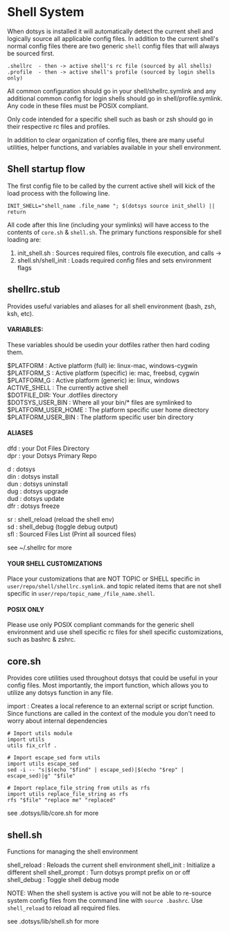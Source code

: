 Shell System
============

When dotsys is installed it will automatically detect the current shell and logically
source all applicable config files.  In addition to the current shell's normal config
files there are two generic `shell` config files that will always be sourced first.

    .shellrc  - then -> active shell's rc file (sourced by all shells)
    .profile  - then -> active shell's profile (sourced by login shells only)

All common configuration should go in your shell/shellrc.symlink and any additional common
config for login shells should  go in shell/profile.symlink. Any code in these files must
be POSIX compliant.

Only code intended for a specific shell such as bash or zsh should go in their respective
rc files and profiles.

In addition to clear organization of config files, there are many useful utilities, helper
functions, and variables available in your shell environment.

Shell startup flow
------------------

The first config file to be called by the current active shell will kick of the load process
with the following line.

    INIT_SHELL="shell_name .file_name "; $(dotsys source init_shell) || return

All code after this line (including your symlinks) will have access to the contents of `core.sh`
& `shell.sh`.  The primary functions responsible for shell loading are:

1) init_shell.sh        : Sources required files, controls file execution, and calls ->
2) shell.sh/shell_init  : Loads required config files and sets environment flags

shellrc.stub
------------
  
Provides useful variables and aliases for all shell environment (bash, zsh, ksh, etc).

#### VARIABLES: 

These variables should be usedin your dotfiles rather then hard coding them. 

$PLATFORM : Active platform (full) ie: linux-mac, windows-cygwin<BR>
$PLATFORM_S : Active platform (specific) ie: mac, freebsd, cygwin<BR>
$PLATFORM_G : Active platform (generic) ie: linux, windows<BR>
ACTIVE_SHELL : The currently active shell<BR>
$DOTFILE_DIR: Your .dotfiles directory<BR>
$DOTSYS_USER_BIN : Where all your bin/* files are symlinked to<BR>
$PLATFORM_USER_HOME : The platform specific user home directory<BR>
$PLATFORM_USER_BIN : The platform specific user bin directory<BR>

#### ALIASES

dfd : your Dot Files Directory <br>
dpr : your Dotsys Primary Repo <br>

d : dotsys<br>
din : dotsys install<br>
dun : dotsys uninstall<br>
dug : dotsys upgrade<br>
dud : dotsys update<br>
dfr : dotsys freeze<br>

sr : shell_reload (reload the shell env)<br>
sd : shell_debug (toggle debug output)<br>
sfl : Sourced Files List (Print all sourced files)<br>


see ~/.shellrc for more

#### YOUR SHELL CUSTOMIZATIONS

Place your customizations that are NOT TOPIC or SHELL specific in `user/repo/shell/shellrc.symlink`.
and topic related items that are not shell specific in `user/repo/topic_name_/file_name.shell`.

#### POSIX ONLY

Please use only POSIX compliant commands for the generic shell environment and use
shell specific rc files for shell specific customizations, such as bashrc & zshrc.

core.sh
-------

Provides core utilities used throughout dotsys that could be useful in your config files. Most
importantly, the import function, which allows you to utilize any dotsys function in any file.

import : Creates a local reference to an external script or script function.  Since functions are
called in the context of the module you don't need to worry about internal dependencies

    # Import utils module
    import utils
    utils fix_crlf .

    # Import escape_sed form utils
    import utils escape_sed
    sed -i -- "s|$(echo "$find" | escape_sed)|$(echo "$rep" | escape_sed)|g" "$file"

    # Import replace_file_string from utils as rfs
    import utils replace_file_string as rfs
    rfs "$file" "replace me" "replaced"

see .dotsys/lib/core.sh for more


shell.sh
--------

Functions for managing the shell environment

shell_reload         : Reloads the current shell environment
shell_init <shell>   : Initialize a different shell
shell_prompt <state> : Turn dotsys prompt prefix on or off
shell_debug          : Toggle shell debug mode

NOTE: When the shell system is active you will not be able to re-source system config files
from the command line with `source .bashrc`.  Use `shell_reload` to reload all required files.

see .dotsys/lib/shell.sh for more


